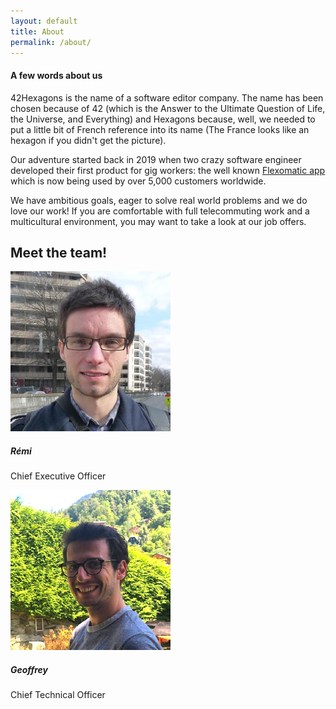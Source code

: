 ```yaml
---
layout: default
title: About
permalink: /about/
---
```


<h4 class="display-4 text-center mb-5">A few words about us</h4>

42Hexagons is the name of a software editor company. The name has been chosen because of 42
(which is the Answer to the Ultimate Question of Life, the Universe, and Everything) and Hexagons
because, well, we needed to put a little bit of French reference into its name (The France looks
like an hexagon if you didn't get the picture).

Our adventure started back in 2019 when two crazy software engineer developed their first product
for gig workers: the well known [Flexomatic app](https://www.flexomatic.app) which is now being
used by over 5,000 customers worldwide.

We have ambitious goals, eager to solve real world problems and we do love our work! If you are
comfortable with full telecommuting work and a multicultural environment, you may want to take a
look at our job offers.

<div class="container mt-5">
    <h2 class="mb-5 text-center">Meet the team!</h2>
    <div class="row mt-5 justify-content-md-center">
        <div class="col-6 col-xs-12 text-center">
            <img class="img-fluid rounded-circle mb-3" src="/assets/remi.jpg" alt="Rémi Chief Executive Officer" />
            <h5>Rémi</h5>
            <p>Chief Executive Officer</p>
        </div>
        <div class="col-6 col-xs-12 text-center">
            <img class="img-fluid rounded-circle mb-3" src="/assets/geoffrey.png" alt="Geoffrey Chief Technical Officer" />
            <h5>Geoffrey</h5>
            <p>Chief Technical Officer</p>
        </div>
    </div>
</div>
